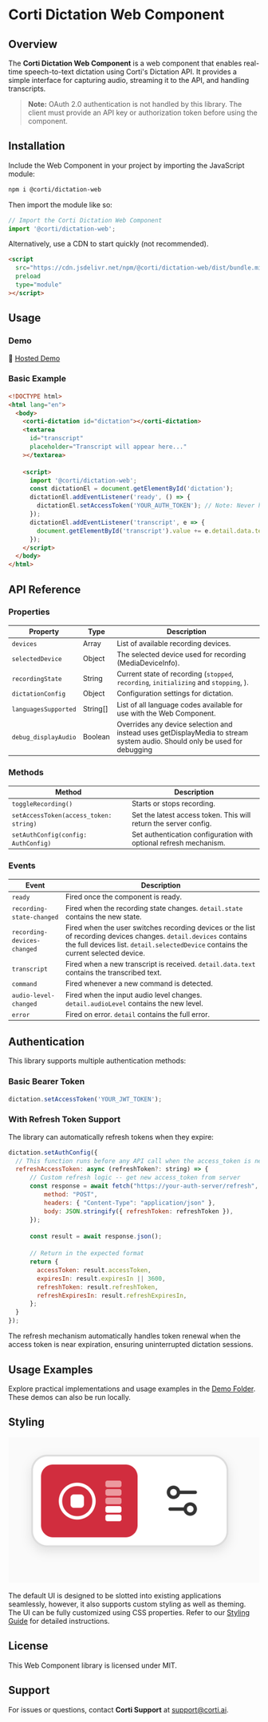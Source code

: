 # Corti Dictation Web Component

## Overview

The **Corti Dictation Web Component** is a web component that enables real-time speech-to-text dictation using Corti's Dictation API. It provides a simple interface for capturing audio, streaming it to the API, and handling transcripts.

> **Note:** OAuth 2.0 authentication is not handled by this library. The client must provide an API key or authorization token before using the component.

## Installation

Include the Web Component in your project by importing the JavaScript module:

```html
npm i @corti/dictation-web
```

Then import the module like so:

```js
// Import the Corti Dictation Web Component
import '@corti/dictation-web';
```

Alternatively, use a CDN to start quickly (not recommended).

```html
<script
  src="https://cdn.jsdelivr.net/npm/@corti/dictation-web/dist/bundle.min.js"
  preload
  type="module"
></script>
```

## Usage

### Demo

🚀 [Hosted Demo](https://codepen.io/hccullen/pen/OPJmxQR)

### Basic Example

```html
<!DOCTYPE html>
<html lang="en">
  <body>
    <corti-dictation id="dictation"></corti-dictation>
    <textarea
      id="transcript"
      placeholder="Transcript will appear here..."
    ></textarea>

    <script>
      import '@corti/dictation-web';
      const dictationEl = document.getElementById('dictation');
      dictationEl.addEventListener('ready', () => {
        dictationEl.setAccessToken('YOUR_AUTH_TOKEN'); // Note: Never hardcode tokens
      });
      dictationEl.addEventListener('transcript', e => {
        document.getElementById('transcript').value += e.detail.data.text + ' ';
      });
    </script>
  </body>
</html>
```

## API Reference

### Properties

| Property             | Type    | Description                                                                                                               |
| -------------------- | ------- | ------------------------------------------------------------------------------------------------------------------------- |
| `devices`            | Array   | List of available recording devices.                                                                                      |
| `selectedDevice`     | Object  | The selected device used for recording (MediaDeviceInfo).                                                                 |
| `recordingState`     | String  | Current state of recording (`stopped`, `recording`, `initializing` and `stopping`, ).                                     |
| `dictationConfig`    | Object  | Configuration settings for dictation.                                                                                     |
| `languagesSupported`    | String[]  | List of all language codes available for use with the Web Component.                                                                                     |
| `debug_displayAudio` | Boolean | Overrides any device selection and instead uses getDisplayMedia to stream system audio. Should only be used for debugging |

### Methods

| Method                                 | Description                                                      |
| -------------------------------------- | ---------------------------------------------------------------- |
| `toggleRecording()`                    | Starts or stops recording.                                       |
| `setAccessToken(access_token: string)` | Set the latest access token. This will return the server config. |
| `setAuthConfig(config: AuthConfig)`    | Set authentication configuration with optional refresh mechanism. |

### Events

| Event                       | Description                                                                                                                                                                                             |
| --------------------------- | ------------------------------------------------------------------------------------------------------------------------------------------------------------------------------------------------------- |
| `ready`                     | Fired once the component is ready.                                                                                                                                                                      |
| `recording-state-changed`   | Fired when the recording state changes. `detail.state` contains the new state.                                                                                                                          |
| `recording-devices-changed` | Fired when the user switches recording devices or the list of recording devices changes. `detail.devices` contains the full devices list. `detail.selectedDevice` contains the current selected device. |
| `transcript`                | Fired when a new transcript is received. `detail.data.text` contains the transcribed text.                                                                                                              |
| `command`                   | Fired whenever a new command is detected.                                                                                                                                                               |
| `audio-level-changed`       | Fired when the input audio level changes. `detail.audioLevel` contains the new level.                                                                                                                   |
| `error`                     | Fired on error. `detail` contains the full error.                                                                                                                                                       |

## Authentication

This library supports multiple authentication methods:

### Basic Bearer Token
```javascript
dictation.setAccessToken('YOUR_JWT_TOKEN');
```

### With Refresh Token Support

The library can automatically refresh tokens when they expire:

```javascript
dictation.setAuthConfig({
  // This function runs before any API call when the access_token is near expiration
  refreshAccessToken: async (refreshToken?: string) => {
      // Custom refresh logic -- get new access_token from server
      const response = await fetch("https://your-auth-server/refresh", {
          method: "POST", 
          headers: { "Content-Type": "application/json" },
          body: JSON.stringify({ refreshToken: refreshToken }),
      });
      
      const result = await response.json();
      
      // Return in the expected format
      return {
        accessToken: result.accessToken,
        expiresIn: result.expiresIn || 3600,
        refreshToken: result.refreshToken,
        refreshExpiresIn: result.refreshExpiresIn,
      };
  }
});
```

The refresh mechanism automatically handles token renewal when the access token is near expiration, ensuring uninterrupted dictation sessions.

## Usage Examples

Explore practical implementations and usage examples in the [Demo Folder](https://github.com/corticph/dictation-web-sdk/tree/main/demo). These demos can also be run locally.

## Styling

![UI Overview](https://github.com/corticph/dictation-web-sdk/blob/main/docs/ui.png)

The default UI is designed to be slotted into existing applications seamlessly, however, it also supports custom styling as well as theming. The UI can be fully customized using CSS properties. Refer to our [Styling Guide](https://github.com/corticph/dictation-web-sdk/blob/main/docs/styling.md) for detailed instructions.

## License

This Web Component library is licensed under MIT.

## Support

For issues or questions, contact **Corti Support** at [support@corti.ai](mailto:help@corti.ai).

